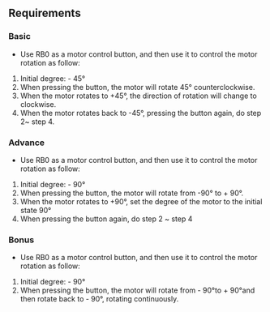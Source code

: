 ## Requirements
### Basic
- Use RB0 as a motor control button, and then use it to control the motor rotation as 
follow: 
1. Initial degree: - 45° 
2. When pressing the button, the motor will rotate 45° counterclockwise.
 3. When the motor rotates to +45°, the direction of rotation will change to 
clockwise.
 4. When the motor rotates back to -45°, pressing the button again, do step 2~ step 4.
### Advance
- Use RB0 as a motor control button, and then use it to control the motor rotation as 
follow:
 1. Initial degree: - 90° 
2. When pressing the button, the motor will rotate from -90° to + 90°. 
3. When the motor rotates to +90°, set the degree of the motor to the initial state 
90° 
4. When pressing the button again, do step 2 ~ step 4
### Bonus
- Use RB0 as a motor control button, and then use it to control the motor rotation as 
follow:
 1. Initial degree: - 90° 
2. When pressing the button, the motor will rotate from - 90°to + 90°and then rotate
 back to - 90°, rotating continuously. 
